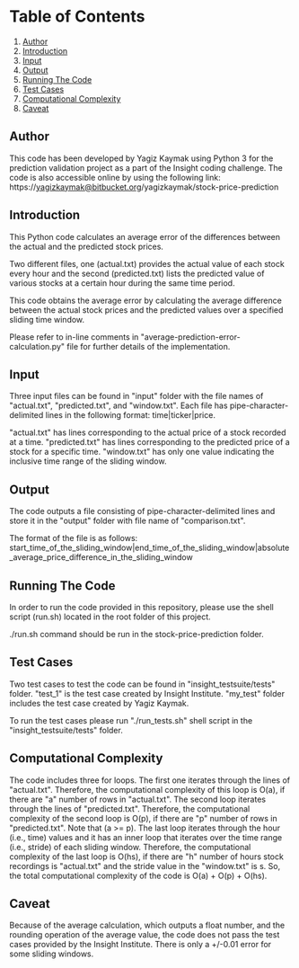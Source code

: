 # Table of Contents
1. [Author](README.md#author)
1. [Introduction](README.md#introduction)
1. [Input](README.md#input)
1. [Output](README.md#output)
1. [Running The Code](README.md#running)
1. [Test Cases](README.md#running)
1. [Computational Complexity](README.md#complexity)
1. [Caveat](README.md#caveat)


## Author
This code has been developed by Yagiz Kaymak using Python 3 for the prediction validation project as a part of the Insight coding challenge.
The code is also accessible online by using the following link:
https://yagizkaymak@bitbucket.org/yagizkaymak/stock-price-prediction

## Introduction
This Python code calculates an average error of the differences between the actual and the predicted stock prices.

Two different files, one (actual.txt) provides the actual value of each stock every hour and the second (predicted.txt) lists the predicted value of various stocks at a certain hour during the same time period.

This code obtains the average error by calculating the average difference between the actual stock prices and the predicted values over a specified sliding time window.

Please refer to in-line comments in "average-prediction-error-calculation.py" file for further details of the implementation.

## Input
Three input files can be found in "input" folder with the file names of "actual.txt", "predicted.txt", and "window.txt".
Each file has pipe-character-delimited lines in the following format: time|ticker|price.

"actual.txt" has lines corresponding to the actual price of a stock recorded at a time.
"predicted.txt" has lines corresponding to the predicted price of a stock for a specific time.
"window.txt" has only one value indicating the inclusive time range of the sliding window.


## Output
The code outputs a file consisting of pipe-character-delimited lines and store it in the "output" folder with file name of "comparison.txt".

The format of the file is as follows: start_time_of_the_sliding_window|end_time_of_the_sliding_window|absolute_average_price_difference_in_the_sliding_window


## Running The Code
In order to run the code provided in this repository, please use the shell script (run.sh) located in the root folder of this project.

./run.sh command should be run in the stock-price-prediction folder.


## Test Cases
Two test cases to test the code can be found in "insight_testsuite/tests" folder. "test_1" is the test case created by Insight Institute. "my_test" folder includes the test case created by Yagiz Kaymak.

To run the test cases please run "./run_tests.sh" shell script in the "insight_testsuite/tests" folder.

## Computational Complexity
The code includes three for loops. The first one iterates through the lines of "actual.txt". Therefore, the computational
complexity of this loop is O(a), if there are "a" number of rows in "actual.txt".
The second loop iterates through the lines of "predicted.txt". Therefore, the computational
complexity of the second loop is O(p), if there are "p" number of rows in "predicted.txt". Note that (a >= p).
The last loop iterates through the hour (i.e., time) values and it has an inner loop that iterates over the time range  (i.e., stride) of each sliding window. Therefore, the computational complexity of the last loop is O(hs), if there are "h" number of hours stock recordings is "actual.txt" and the stride value in the "window.txt" is s.
So, the total computational complexity of the code is O(a) + O(p) + O(hs).

## Caveat
Because of the average calculation, which outputs a float number, and the rounding operation of the average value, the code does not pass the test cases provided by the Insight Institute.
There is only a +/-0.01 error for some sliding windows.
